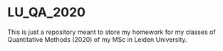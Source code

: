 # LU_QA_2020

This is just a repository meant to store my homework for my classes of Quantitative Methods (2020) of my MSc in Leiden University.
